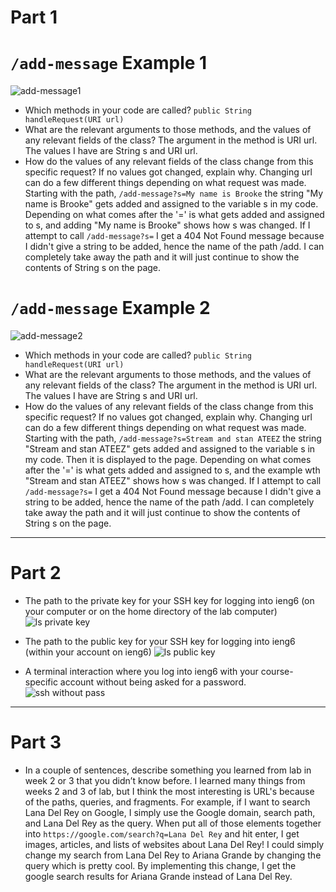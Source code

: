 # Part 1
# `/add-message` Example 1
![add-message1](https://github.com/brooke-tru/cse15l-lab-reports/assets/146862163/30b31aad-fb5d-4206-9861-b42f6c4bfd8e)
* Which methods in your code are called? `public String handleRequest(URI url)`
* What are the relevant arguments to those methods, and the values of any relevant fields of the class? The argument in the method is URI url. The values I have are String s and URI url.
* How do the values of any relevant fields of the class change from this specific request? If no values got changed, explain why. Changing url can do a few different things depending on what request was made. Starting with the path, `/add-message?s=My name is Brooke` the string "My name is Brooke" gets added and assigned to the variable s in my code. Depending on what comes after the '=' is what gets added and assigned to s, and adding "My name is Brooke" shows how s was changed. If I attempt to call `/add-message?s=` I get a 404 Not Found message because I didn't give a string to be added, hence the name of the path /add. I can completely take away the path and it will just continue to show the contents of String s on the page. 

# `/add-message` Example 2
![add-message2](https://github.com/brooke-tru/cse15l-lab-reports/assets/146862163/bed9c5f3-40bf-4669-8288-84014c0e9e2a)
* Which methods in your code are called? `public String handleRequest(URI url)`
* What are the relevant arguments to those methods, and the values of any relevant fields of the class? The argument in the method is URI url. The values I have are String s and URI url.
* How do the values of any relevant fields of the class change from this specific request? If no values got changed, explain why. Changing url can do a few different things depending on what request was made. Starting with the path, `/add-message?s=Stream and stan ATEEZ` the string "Stream and stan ATEEZ" gets added and assigned to the variable s in my code. Then it is displayed to the page. Depending on what comes after the '=' is what gets added and assigned to s, and the example wth "Stream and stan ATEEZ" shows how s was changed. If I attempt to call `/add-message?s=` I get a 404 Not Found message because I didn't give a string to be added, hence the name of the path /add. I can completely take away the path and it will just continue to show the contents of String s on the page.

---
# Part 2
* The path to the private key for your SSH key for logging into ieng6 (on your computer or on the home directory of the lab computer)
![ls private key](https://github.com/brooke-tru/cse15l-lab-reports/assets/146862163/45825a07-248b-4f1c-a639-65f47ff8372f)

* The path to the public key for your SSH key for logging into ieng6 (within your account on ieng6)
![ls public key](https://github.com/brooke-tru/cse15l-lab-reports/assets/146862163/bd90ff8a-82d0-40b6-924b-1b9532a19364)

* A terminal interaction where you log into ieng6 with your course-specific account without being asked for a password.
![ssh without pass](https://github.com/brooke-tru/cse15l-lab-reports/assets/146862163/e1d353d0-5a43-4bb8-8214-74aa828ca551)

--- 
# Part 3
* In a couple of sentences, describe something you learned from lab in week 2 or 3 that you didn’t know before. I learned many things from weeks 2 and 3 of lab, but I think the most interesting is URL's because of the paths, queries, and fragments. For example, if I want to search Lana Del Rey on Google, I simply use the Google domain, search path, and Lana Del Rey as the query. When put all of those elements together into `https://google.com/search?q=Lana Del Rey` and hit enter, I get images, articles, and lists of websites about Lana Del Rey! I could simply change my search from Lana Del Rey to Ariana Grande by changing the query which is pretty cool. By implementing this change, I get the google search results for Ariana Grande instead of Lana Del Rey. 
